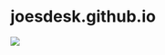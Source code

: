 # joesdesk.github.io

![](https://www.whatsbestnext.com/wp-content/uploads/2009/10/standard-desk.jpg)
